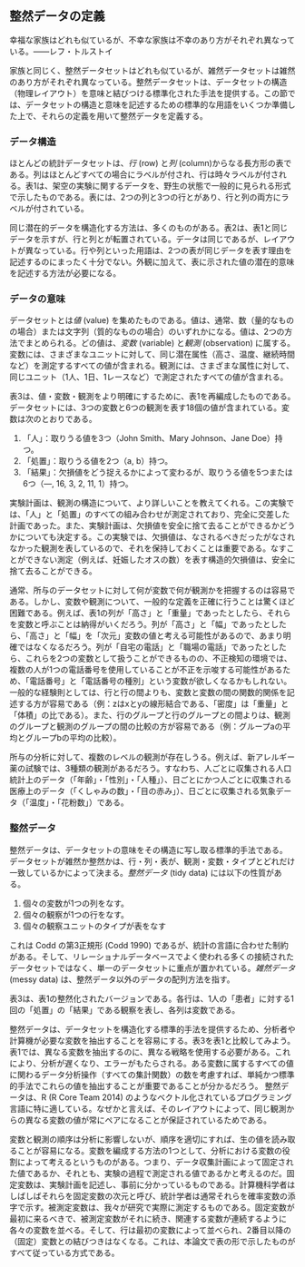 ## 整然データの定義

幸福な家族はどれも似ているが、不幸な家族は不幸のあり方がそれぞれ異なっている。――レフ・トルストイ

家族と同じく、整然データセットはどれも似ているが、雑然データセットは雑然のあり方がそれぞれ異なっている。整然データセットは、データセットの構造（物理レイアウト）を意味と結びつける標準化された手法を提供する。この節では、データセットの構造と意味を記述するための標準的な用語をいくつか準備した上で、それらの定義を用いて整然データを定義する。

### データ構造

ほとんどの統計データセットは、*行* (row) と*列* (column)からなる長方形の表である。列はほとんどすべての場合にラベルが付され、行は時々ラベルが付される。表1は、架空の実験に関するデータを、野生の状態で一般的に見られる形式で示したものである。表には、2つの列と3つの行とがあり、行と列の両方にラベルが付されている。

同じ潜在的データを構造化する方法は、多くのものがある。表2は、表1と同じデータを示すが、行と列とが転置されている。データは同じであるが、レイアウトが異なっている。行や列といった用語は、2つの表が同じデータを表す理由を記述するのにまったく十分でない。外観に加えて、表に示された値の潜在的意味を記述する方法が必要になる。

### データの意味

データセットとは*値* (value) を集めたものである。値は、通常、数（量的なものの場合）または文字列（質的なものの場合）のいずれかになる。値は、2つの方法でまとめられる。どの値は、*変数* (variable) と*観測* (observation) に属する。変数には、さまざまなユニットに対して、同じ潜在属性（高さ、温度、継続時間など）を測定するすべての値が含まれる。観測には、さまざまな属性に対して、同じユニット（1人、1日、1レースなど）で測定されたすべての値が含まれる。

表3は、値・変数・観測をより明確にするために、表1を再編成したものである。データセットには、3つの変数と6つの観測を表す18個の値が含まれている。変数は次のとおりである。

1. 「人」：取りうる値を3つ（John Smith、Mary Johnson、Jane Doe）持つ。
2. 「処置」：取りうる値を2つ（a, b）持つ。
3. 「結果」：欠損値をどう捉えるかによって変わるが、取りうる値を5つまたは6つ（―, 16, 3, 2, 11, 1）持つ。

実験計画は、観測の構造について、より詳しいことを教えてくれる。この実験では、「人」と「処置」のすべての組み合わせが測定されており、完全に交差した計画であった。また、実験計画は、欠損値を安全に捨て去ることができるかどうかについても決定する。この実験では、欠損値は、なされるべきだったがなされなかった観測を表しているので、それを保持しておくことは重要である。なすことができない測定（例えば、妊娠したオスの数）を表す構造的欠損値は、安全に捨て去ることができる。

通常、所与のデータセットに対して何が変数で何が観測かを把握するのは容易である。しかし、変数や観測について、一般的な定義を正確に行うことは驚くほど困難である。例えば、表1の列が「高さ」と「重量」であったとしたら、それらを変数と呼ぶことは納得がいくだろう。列が「高さ」と「幅」であったとしたら、「高さ」と「幅」を「次元」変数の値と考える可能性があるので、あまり明確ではなくなるだろう。列が「自宅の電話」と「職場の電話」であったとしたら、これらを2つの変数として扱うことができるものの、不正検知の環境では、複数の人が1つの電話番号を使用していることが不正を示唆する可能性があるため、「電話番号」と「電話番号の種別」という変数が欲しくなるかもしれない。一般的な経験則としては、行と行の間よりも、変数と変数の間の関数的関係を記述する方が容易である（例：zはxとyの線形結合である、「密度」は「重量」と「体積」の比である）。また、行のグループと行のグループとの間よりは、観測のグループと観測のグループの間の比較の方が容易である（例：グループaの平均とグループbの平均の比較）。

所与の分析に対して、複数のレベルの観測が存在しうる。例えば、新アレルギー薬の試験では、3種類の観測があるだろう。すなわち、人ごとに収集される人口統計上のデータ（「年齢」・「性別」・「人種」）、日ごとにかつ人ごとに収集される医療上のデータ（「くしゃみの数」・「目の赤み」）、日ごとに収集される気象データ（「温度」・「花粉数」）である。

### 整然データ
整然データは、データセットの意味をその構造に写し取る標準的手法である。 データセットが雑然か整然かは、行・列・表が、観測・変数・タイプとどれだけ一致しているかによって決まる。*整然データ* (tidy data) には以下の性質がある。

1. 個々の変数が1つの列をなす。
2. 個々の観察が1つの行をなす。
3. 個々の観察ユニットのタイプが表をなす

これは Codd の第3正規形 (Codd 1990) であるが、統計の言語に合わせた制約がある。そして、リレーショナルデータベースでよく使われる多くの接続されたデータセットではなく、単一のデータセットに重点が置かれている。*雑然データ* (messy data) は、整然データ以外のデータの配列方法を指す。

表3は、表1の整然化されたバージョンである。各行は、1人の「患者」に対する1回の「処置」の「結果」である観察を表し、各列は変数である。

整然データは、データセットを構造化する標準的手法を提供するため、分析者や計算機が必要な変数を抽出することを容易にする。表3を表1と比較してみよう。表1では、異なる変数を抽出するのに、異なる戦略を使用する必要がある。これにより、分析が遅くなり、エラーがもたらされる。ある変数に属するすべての値に関わるデータ分析操作（すべての集計関数）の数を考慮すれば、単純かつ標準的手法でこれらの値を抽出することが重要であることが分かるだろう。 整然データは、R (R Core Team 2014) のようなベクトル化されているプログラミング言語に特に適している。なぜかと言えば、そのレイアウトによって、同じ観測からの異なる変数の値が常にペアになることが保証されているためである。

変数と観測の順序は分析に影響しないが、順序を適切にすれば、生の値を読み取ることが容易になる。変数を編成する方法の1つとして、分析における変数の役割によって考えるというものがある。つまり、データ収集計画によって固定された値であるか、それとも、実験の過程で測定される値であるかと考えるのだ。固定変数は、実験計画を記述し、事前に分かっているものである。計算機科学者はしばしばそれらを固定変数の次元と呼び、統計学者は通常それらを確率変数の添字で示す。被測定変数は、我々が研究で実際に測定するものである。固定変数が最初に来るべきで、被測定変数がそれに続き、関連する変数が連続するように各々の変数を並べる。そして、行は最初の変数によって並べられ、2番目以降の（固定）変数との結びつきはなくなる。これは、本論文で表の形で示したものがすべて従っている方式である。
